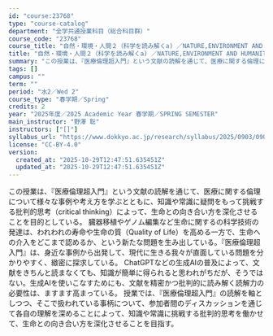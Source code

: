 ```yaml
---
id: "course:23768"
type: "course-catalog"
department: "全学共通授業科目（総合科目群）"
course_code: "23768"
course_title: "自然・環境・人間２（科学を読み解くa) ／NATURE,ENVIRONMENT AND HUMANITY2(TECHNOLOGY AND SOCIETY(A))"
title: "自然・環境・人間２（科学を読み解くa) ／NATURE,ENVIRONMENT AND HUMANITY2(TECHNOLOGY AND SOCIETY(A))"
summary: "この授業は、『医療倫理超入門』という文献の読解を通じて、医療に関する倫理について様々な事例や考え方を学ぶとともに、知識や常識に疑問をもって挑戦する批判的思考（critical thinking）によって、生命との向き合い方を深化させることを…"
tags: []
campus: ""
term: ""
period: "水2／Wed 2"
course_type: "春学期／Spring"
credits: 2
year: "2025年度／2025 Academic Year 春学期／SPRING SEMESTER"
main_instructor: "野澤 聡"
instructors: ["[]"]
syllabus_url: "https://www.dokkyo.ac.jp/research/syllabus/2025/0903/0903_23768_ja_JP.html"
license: "CC-BY-4.0"
version:
  created_at: "2025-10-29T12:47:51.635451Z"
  updated_at: "2025-10-29T12:47:51.635451Z"
---
```

この授業は、『医療倫理超入門』という文献の読解を通じて、医療に関する倫理について様々な事例や考え方を学ぶとともに、知識や常識に疑問をもって挑戦する批判的思考（critical thinking）によって、生命との向き合い方を深化させることを目的としている。 臓器移植やゲノム編集など生命に関するの科学技術の発達は、われわれの寿命や生命の質（Quality of Life）を高める一方で、生命への介入をどこまで認めるか、という新たな問題を生み出している。『医療倫理超入門』は、身近な事例から出発して、現代に生きる我々が直面している問題を分かりやすく、緻密に探求している。 ChatGPTなどの生成AIの普及によって、文献をきちんと読まなくても、知識が簡単に得られると思われがちだが、そうではない。生成AIを使いこなすためにも、文献を精密かつ批判的に読み解く読解力の必要性は、ますます高まっている。 授業では、『医療倫理超入門』の読解を軸としつつ、そこで扱われている事柄について、参加者間のディスカッションを通じて各自の理解を深めることによって、知識や常識に挑戦する批判的思考を働かせて、生命との向き合い方を深化させることを目指す。
